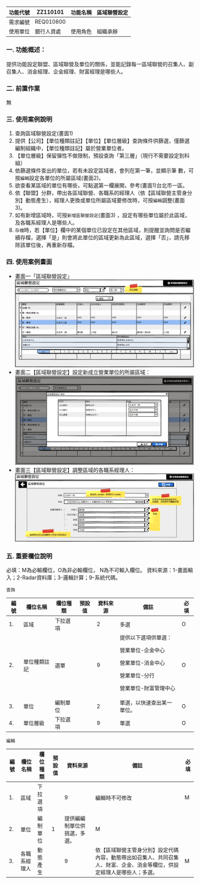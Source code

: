 |功能代號|ZZ110101|功能名稱|區域聯營設定|
|--|--|--|--|
|需求編號|REQ010800|||
|使用單位|銀行人資處|使用角色|組織承辦|
### 一. 功能概述：
提供功能設定聯盟、區域聯營及單位的關係，並能記錄每一區域聯營的召集人、副召集人、消金經理、企金經理、財富經理是哪些人。

### 二. 前置作業
無
### 三. 使用案例說明
1. 查詢區域聯營設定(畫面1)
  1. 提供【公司】【單位種類註記】【單位】【單位層級】查詢條件供篩選，僅篩選編制組織中，【單位種類註記】屬於營業單位者。
  2.	【單位層級】保留彈性不做限制，預設查詢「第三層」（現行不需要設定到科組）
  3.	依篩選條件查出的單位，若有未設定區域者，會列在第一筆，並顯示筆 數，可按`編輯`設定各單位的所屬區域(畫面2)。
  4.	欲查看某區域的單位有哪些，可點選第一欄展開，參考(畫面1)台北市一區。
2.	依【聯盟】分群，帶出各區域聯營、各職系的經理人（依【區域聯營主管身分別】動態產生），經理人更換或單位所屬區域要修改時，可按`編輯`調整(畫面3)。
3.	如有新增區域時，可按`新增區聯營設定`(畫面3) ，設定有哪些單位屬於此區域，及各職系經理人是哪些人。
4. `存檔`時，若【單位】欄中的某個單位已設定在其他區域，則提醒並詢問是否繼續存檔，選擇「是」則會將此單位的區域更新為此區域，選擇「否」，請先移除該單位後，再重新存檔。

### 四. 使用案例畫面
* 畫面一「區域聯營設定」
![](區域聯營設定.png)
* 畫面二【區域聯營設定】設定新成立營業單位的所屬區域：
![](區域聯營設定明細-單位未設定到區域.png)
* 畫面三【區域聯營設定】調整區域的各職系經理人：
![](區域聯營設定明細.png)

### 五. 重要欄位說明
 必填：M為必輸欄位，O為非必輸欄位， N為不可輸入欄位。
 資料來源：1-畫面輸入；2-Radar資料庫；3-邏輯計算；9-系統代碼。

`查詢`

|編號|欄位名稱|欄位種類|預設值|資料來源|備註|必填|
|--|--|--|--|--|--|--|
|1.	|區域|下拉選項||2|多選|O|
|2.	|單位種類註記|選單||9|提供以下選項供單選：<P>營業單位-企金中心<P>營業單位-消金中心<P>營業單位-分行<P>營業單位-財富管理中心|O|
|3.|單位|編制單位||2|單選，以快速查出某一單位。|O|
|4.|單位層級|下拉選項||9|單選|O|

`編輯`

|編號|欄位名稱|欄位種類|預設值|資料來源|備註|必填|
|--|--|--|--|--|--|--|
|1.|區域|下拉選項||9|編輯時不可修改|M|
|2.|單位|編制單位|1|提供編編制單位供挑選，多選。|M|
|3.|各職系經理人|動態產生||9|依【區域聯營主管身分別】設定代碼內容，動態帶出如召集人、共同召集人、財富、企金、消金等欄位，供設定經理人是哪些人；多選。|M|
